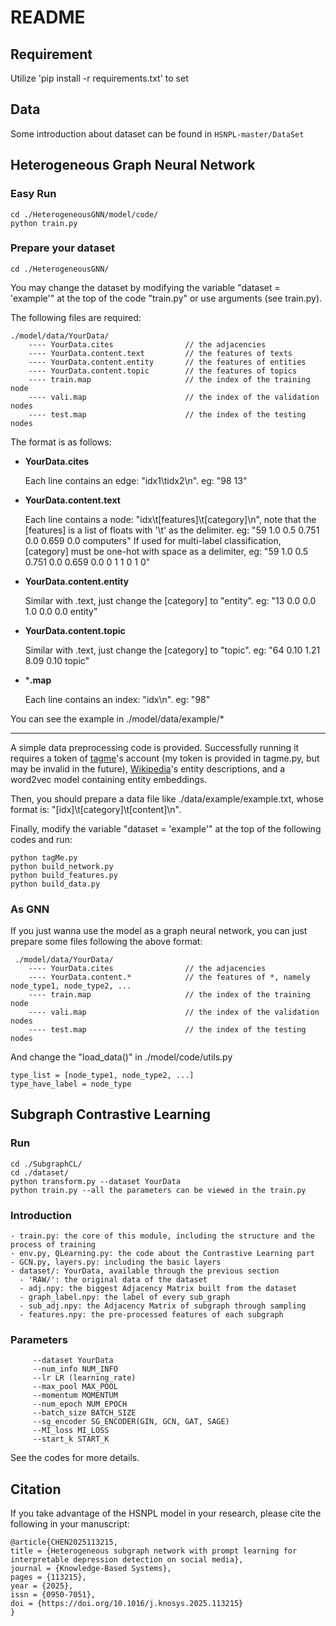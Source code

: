 # README

## Requirement
Utilize 'pip install -r requirements.txt' to set 

## Data
Some introduction about dataset can be found in `HSNPL-master/DataSet`

## Heterogeneous Graph Neural Network

### Easy Run

```
cd ./HeterogeneousGNN/model/code/
python train.py
```

### Prepare your dataset

```
cd ./HeterogeneousGNN/
```

You may change the dataset by modifying the variable "dataset = 'example'" at the top of the code "train.py" or use arguments (see train.py). 

The following files are required:

    ./model/data/YourData/
        ---- YourData.cites                // the adjacencies
        ---- YourData.content.text         // the features of texts
        ---- YourData.content.entity       // the features of entities
        ---- YourData.content.topic        // the features of topics
        ---- train.map                     // the index of the training node
        ---- vali.map                      // the index of the validation nodes
        ---- test.map                      // the index of the testing nodes

The format is as follows:

- **YourData.cites**

  Each line contains an edge:     "idx1\tidx2\n".        eg: "98	13"

- **YourData.content.text**

  Each line contains a node:    "idx\t[features]\t[category]\n", note that the [features] is a list of floats with '\t' as the delimiter.      eg:    "59	1.0	0.5	0.751	0.0	0.659	0.0	computers"
  If used for multi-label classification,  [category] must be one-hot with space as a delimiter,       eg:   "59	1.0	0.5	0.751	0.0	0.659	0.0	0 1 1 0 1 0"

 - **YourData.content.entity**

   Similar with .text, just change the [category] to "entity".		eg: "13	0.0	0.0	1.0	0.0	0.0	entity"

 - **YourData.content.topic**

   Similar with .text, just change the [category] to "topic".		eg: "64	0.10	1.21	8.09	0.10	topic"

 - ***.map**

   Each line contains an index:     "idx\n".              eg:  "98"

You can see the example in ./model/data/example/*

----

A simple data preprocessing code is provided. Successfully running it requires a token of [tagme](https://sobigdata.d4science.org/web/tagme/tagme-help "TagMe")'s account  (my token is provided in tagme.py, but may be invalid in the future), [Wikipedia](https://dumps.wikimedia.org/ "WikiPedia")'s entity descriptions, and a word2vec model containing entity embeddings. 

Then, you should prepare a data file like ./data/example/example.txt, whose format is:         "[idx]\t[category]\t[content]\n". 

Finally, modify the variable "dataset = 'example'" at the top of the following codes and run:

```
python tagMe.py
python build_network.py
python build_features.py
python build_data.py
```

### As GNN

If you just wanna use the model as a graph neural network, you can just prepare some files following the above format:

     ./model/data/YourData/
        ---- YourData.cites                // the adjacencies
        ---- YourData.content.*            // the features of *, namely node_type1, node_type2, ...
        ---- train.map                     // the index of the training node
        ---- vali.map                      // the index of the validation nodes
        ---- test.map                      // the index of the testing nodes

And change the   "load_data()"  in ./model/code/utils.py

```
type_list = [node_type1, node_type2, ...]
type_have_label = node_type
```

## Subgraph Contrastive Learning

### Run

```
cd ./SubgraphCL/
cd ./dataset/ 
python transform.py --dataset YourData
python train.py --all the parameters can be viewed in the train.py
```
### Introduction
```
- train.py: the core of this module, including the structure and the process of training
- env.py, QLearning.py: the code about the Contrastive Learning part
- GCN.py, layers.py: including the basic layers
- dataset/: YourData, available through the previous section
  - 'RAW/': the original data of the dataset
  - adj.npy: the biggest Adjacency Matrix built from the dataset
  - graph_label.npy: the label of every sub_graph
  - sub_adj.npy: the Adjacency Matrix of subgraph through sampling
  - features.npy: the pre-processed features of each subgraph
```

### Parameters
````
     --dataset YourData
     --num_info NUM_INFO
     --lr LR (learning_rate)
     --max_pool MAX_POOL
     --momentum MOMENTUM
     --num_epoch NUM_EPOCH
     --batch_size BATCH_SIZE
     --sg_encoder SG_ENCODER(GIN, GCN, GAT, SAGE)
     --MI_loss MI_LOSS
     --start_k START_K
````

See the codes for more details.

## Citation
If you take advantage of the HSNPL model in your research, please cite the following in your manuscript:
```
@article{CHEN2025113215,
title = {Heterogeneous subgraph network with prompt learning for interpretable depression detection on social media},
journal = {Knowledge-Based Systems},
pages = {113215},
year = {2025},
issn = {0950-7051},
doi = {https://doi.org/10.1016/j.knosys.2025.113215}
}
```
